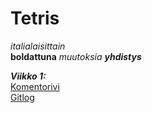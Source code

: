 # Tetris

*italialaisittain*\
**boldattuna**
*muutoksia*
_**yhdistys**_


_**Viikko 1:**_\
[Komentorivi](https://github.com/jerenuora/ot_harjoitustyo/blob/master/laskarit/viikko1/komentorivi.txt)\
[Gitlog](https://github.com/jerenuora/ot_harjoitustyo/blob/master/laskarit/viikko1/gitlog.txt)
